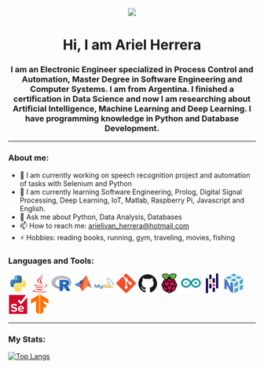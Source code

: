 <div id="header" align="center">
    <img src="https://media.giphy.com/media/9N2UvCx7wXLnG/giphy.gif" width=300/>
    <h1 align="center">Hi, I am Ariel Herrera</h1>
    <h3 align="center">I am an Electronic Engineer specialized in Process Control and Automation, Master Degree in Software Engineering and Computer Systems.
        I am from Argentina. I finished a certification in Data Science and now I am researching about Artificial Intelligence, Machine Learning and Deep Learning. I have programming knowledge in Python and Database Development.
    </h3>
</div>

---

### About me:

- 🔭 I am currently working on speech recognition project and automation of tasks with Selenium and Python
- 🌱 I am currently learning Software Engineering, Prolog, Digital Signal Processing, Deep Learning, IoT, Matlab, Raspberry Pi, Javascript and English.
- 💬 Ask me about Python, Data Analysis, Databases
- 📫 How to reach me: arielivan_herrera@hotmail.com
- ⚡ Hobbies: reading books, running, gym, traveling, movies, fishing

<div align="left">
  <h3>Languages and Tools:</h3>
  <div>
    <img src="https://github.com/devicons/devicon/raw/master/icons/python/python-original.svg" title="Git" width="40" height="40" style="max-width: 100%;">
    <img src="https://github.com/devicons/devicon/blob/master/icons/java/java-plain.svg" title="Git" width="40" height="40" style="max-width: 100%;">
    <img src="https://github.com/devicons/devicon/blob/master/icons/r/r-original.svg" title="Git" width="40" height="40" style="max-width: 100%;">
    <img src="https://github.com/devicons/devicon/blob/master/icons/matlab/matlab-original.svg" title="Git" width="40" height="40" style="max-width: 100%;">
    <img src="https://github.com/devicons/devicon/blob/master/icons/mysql/mysql-original-wordmark.svg" title="Git" width="40" height="40" style="max-width: 100%;">
    <img src="https://github.com/devicons/devicon/blob/master/icons/git/git-plain.svg" title="Git" width="40" height="40" style="max-width: 100%;">
    <img src="https://github.com/devicons/devicon/blob/master/icons/github/github-original.svg" title="Git" width="40" height="40" style="max-width: 100%;">
    <img src="https://github.com/devicons/devicon/blob/master/icons/raspberrypi/raspberrypi-original.svg" title="Git" width="40" height="40" style="max-width: 100%;"> 
    <img src="https://github.com/devicons/devicon/blob/master/icons/arduino/arduino-original.svg" title="Git" width="40" height="40" style="max-width: 100%;">
    <img src="https://github.com/devicons/devicon/blob/master/icons/pandas/pandas-original.svg" title="Git" width="40" height="40" style="max-width: 100%;">
    <img src="https://github.com/devicons/devicon/blob/master/icons/numpy/numpy-original.svg" title="Git" width="40" height="40" style="max-width: 100%;">
    <img src="https://github.com/devicons/devicon/blob/master/icons/selenium/selenium-original.svg" title="Git" width="40" height="40" style="max-width: 100%;">
    <img src="https://github.com/devicons/devicon/blob/master/icons/tensorflow/tensorflow-original.svg" title="Git" width="40" height="40" style="max-width: 100%;">
  </div>
</div>

---

### My Stats:
[![Top Langs](https://github-readme-stats.vercel.app/api/top-langs/?username=ArielIvan1981)](https://github.com/anuraghazra/github-readme-stats)
